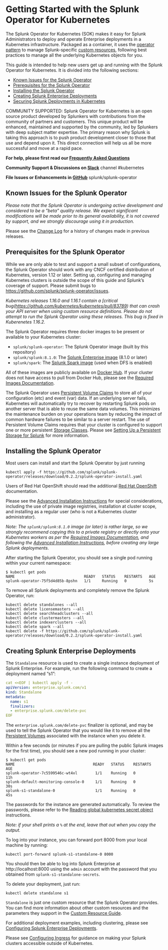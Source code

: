 # Getting Started with the Splunk Operator for Kubernetes

The Splunk Operator for Kubernetes (SOK) makes it easy for Splunk
Administrators to deploy and operate Enterprise deployments in a Kubernetes
infrastructure. Packaged as a container, it uses the
[operator pattern](https://kubernetes.io/docs/concepts/extend-kubernetes/operator/)
to manage Splunk-specific [custom resources](https://kubernetes.io/docs/concepts/extend-kubernetes/api-extension/custom-resources/),
following best practices to manage all the underlying Kubernetes objects for you. 

This guide is intended to help new users get up and running with the
Splunk Operator for Kubernetes. It is divided into the following sections:

* [Known Issues for the Splunk Operator](#known-issues-for-the-splunk-operator)
* [Prerequisites for the Splunk Operator](#prerequisites-for-the-splunk-operator)
* [Installing the Splunk Operator](#installing-the-splunk-operator)
* [Creating Splunk Enterprise Deployments](#creating-splunk-enterprise-deployments)
* [Securing Splunk Deployments in Kubernetes](Security.md)

COMMUNITY SUPPORTED: Splunk Operator for Kubernetes is an open source product
developed by Splunkers with contributions from the community of partners and
customers. This unique product will be enhanced, maintained and supported by
the community, led by Splunkers with deep subject matter expertise. The primary
reason why Splunk is taking this approach is to push product development closer
to those that use and depend upon it. This direct connection will help us all
be more successful and move at a rapid pace.

**For help, please first read our [Frequently Asked Questions](FAQ.md)**

**Community Support & Discussions on
[Slack](https://splunk-usergroups.slack.com)** channel #kubernetes

**File Issues or Enhancements in
[GitHub](https://github.com/splunk/splunk-operator/issues)** splunk/splunk-operator


## Known Issues for the Splunk Operator

*Please note that the Splunk Operator is undergoing active development
and considered to be a "beta" quality release. We expect significant
modifications will be made prior to its general availability, it is not
covered by support, and we strongly discourage using it in production.*

Please see the [Change Log](ChangeLog.md) for a history of changes made in
previous releases.


## Prerequisites for the Splunk Operator

While we are only able to test and support a small subset of configurations,
the Splunk Operator should work with any CNCF certified distribution of
Kubernetes, version 1.12 or later. Setting up, configuring and managing
Kubernetes clusters is outside the scope of this guide and Splunk’s coverage
of support. Please submit bugs to https://github.com/splunk/splunk-operator/issues.

*Kubernetes releases 1.16.0 and 1.16.1 contain a
[critical bug(https://github.com/kubernetes/kubernetes/pull/83789) that can
crash your API server when using custom resource definitions. Please do not
attempt to run the Splunk Operator using these releases. This bug is fixed in
Kuberenetes 1.16.2.*

The Splunk Operator requires three docker images to be present or available
to your Kubernetes cluster:

* `splunk/splunk-operator`: The Splunk Operator image (built by this repository)
* `splunk/splunk:8.1.0`: The [Splunk Enterprise image](https://github.com/splunk/docker-splunk) (8.1.0 or later)
* `splunk/spark`: The [Splunk Spark image](https://github.com/splunk/docker-spark) (used when DFS is enabled)

All of these images are publicly available on [Docker Hub](https://hub.docker.com/).
If your cluster does not have access to pull from Docker Hub, please see the
[Required Images Documentation](Images.md).

The Splunk Operator uses
[Persistent Volume Claims](https://kubernetes.io/docs/concepts/storage/persistent-volumes/#persistentvolumeclaims)
to store all of your configuration (etc) and event (var) data. If an
underlying server fails, Kubernetes will automatically try to recover by
restarting Splunk pods on another server that is able to reuse the same
data volumes. This minimizes the maintenance burden on your operations team
by reducing the impact of common hardware failures to be similar to a server
restart. The use of Persistent Volume Claims requires that your cluster is
configured to support one or more persistent
[Storage Classes](https://kubernetes.io/docs/concepts/storage/storage-classes/).
Please see [Setting Up a Persistent Storage for Splunk](StorageClass.md) for more
information.


## Installing the Splunk Operator

Most users can install and start the Splunk Operator by just running
```
kubectl apply -f https://github.com/splunk/splunk-operator/releases/download/0.2.2/splunk-operator-install.yaml
```

Users of Red Hat OpenShift should read the additional
[Red Hat OpenShift](OpenShift.md) documentation.

Please see the [Advanced Installation Instructions](Install.md) for
special considerations, including the use of private image registries,
installation at cluster scope, and installing as a regular user (who is
not a Kubernetes cluster administrator).

*Note: The `splunk/splunk:8.1.0` image (or later) is rather large, so we strongly
recommend copying this to a private registry or directly onto your
Kubernetes workers as per the [Required Images Documentation](Images.md),
and following the [Advanced Installation Instructions](Install.md),
before creating any large Splunk deployments.*

After starting the Splunk Operator, you should see a single pod running
within your current namespace:
```
$ kubectl get pods
NAME                               READY   STATUS    RESTARTS   AGE
splunk-operator-75f5d4d85b-8pshn   1/1     Running   0          5s
```

To remove all Splunk deployments and completely remove the
Splunk Operator, run:
```
kubectl delete standalones --all
kubectl delete licensemasters --all
kubectl delete searchheadclusters --all
kubectl delete clustermasters --all
kubectl delete indexerclusters --all
kubectl delete spark --all
kubectl delete -f https://github.com/splunk/splunk-operator/releases/download/0.2.2/splunk-operator-install.yaml
```


## Creating Splunk Enterprise Deployments

The `Standalone` resource is used to create a single instance deployment
of Splunk Enterprise. For example,  run the following command to create a
deployment named “s1”:

```yaml
cat <<EOF | kubectl apply -f -
apiVersion: enterprise.splunk.com/v1
kind: Standalone
metadata:
  name: s1
  finalizers:
  - enterprise.splunk.com/delete-pvc
EOF
```

The `enterprise.splunk.com/delete-pvc` finalizer is optional, and may be
used to tell the Splunk Operator that you would like it to remove all the
[Persistent Volumes](https://kubernetes.io/docs/concepts/storage/persistent-volumes/)
associated with the instance when you delete it.

Within a few seconds (or minutes if you are pulling the public Splunk images
for the first time), you should see a new pod running in your cluster:

```
$ kubectl get pods
NAME                                   READY   STATUS    RESTARTS   AGE
splunk-operator-7c5599546c-wt4xl        1/1    Running   0          11h
splunk-default-monitoring-console-0     1/1    Running   0          30s
splunk-s1-standalone-0                  1/1    Running   0          45s
```

The passwords for the instance are generated automatically. To review the passwords, please refer to the [Reading global kubernetes secret object](Examples.md#reading-global-kubernetes-secret-object) instructions.

*Note: if your shell prints a `%` at the end, leave that out when you
copy the output.*

To log into your instance, you can forward port 8000 from your local
machine by running:

```
kubectl port-forward splunk-s1-standalone-0 8000
```

You should then be able to log into Splunk Enterprise at http://localhost:8000 using
the `admin` account with the password that you obtained from `splunk-s1-standalone-secrets`.

To delete your deployment, just run:

```
kubectl delete standalone s1
```

`Standalone` is just one custom resource that the Splunk Operator provides.
You can find more information about other custom resources and the parameters
they support in the [Custom Resource Guide](CustomResources.md).

For additional deployment examples, including clustering, please see
[Configuring Splunk Enterprise Deployments](Examples.md).

Please see [Configuring Ingress](Ingress.md) for guidance on making your
Splunk clusters accessible outside of Kubernetes.
